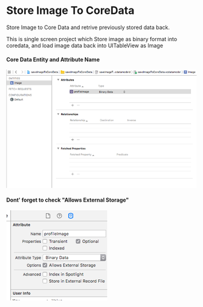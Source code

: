 # Store Image To CoreData


Store Image to Core Data and retrive previously stored data back. 

This is single screen project which Store image as binary format into coredata, 
and load image data back into UITableView as Image

#### Core Data Entity and Attribute Name

![Alt text](https://github.com/sonawanesuraj9/StoreImageToCoreData/blob/master/screen%201.png?raw=true "Core Data Attribute Name")

#### Dont' forget to check "Allows External Storage" 

![Alt text](https://github.com/sonawanesuraj9/StoreImageToCoreData/blob/master/screen%202.png?raw=true "Allows External Storage")
